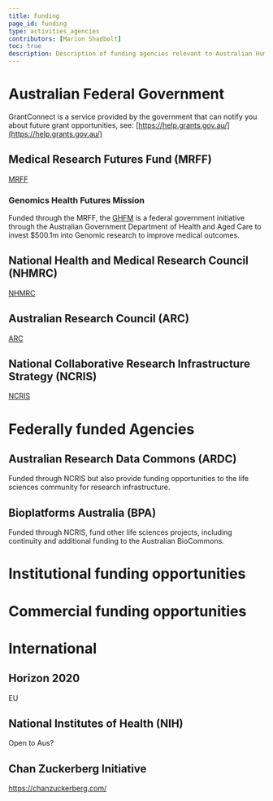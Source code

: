 ```yaml
---
title: Funding
page_id: funding
type: activities_agencies
contributors: [Marion Shadbolt]
toc: true
description: Description of funding agencies relevant to Australian Human 'Omics researchers.
---
```


# Australian Federal Government

GrantConnect is a service provided by the government that can notify you about future grant opportunities, see: [https://help.grants.gov.au/](https://help.grants.gov.au/)

## Medical Research Futures Fund (MRFF)

[MRFF](https://www.health.gov.au/our-work/medical-research-future-fund)

### Genomics Health Futures Mission

Funded through the MRFF, the [GHFM](https://www.health.gov.au/our-work/genomics-health-futures-mission) is a federal government initiative through the Australian Government Department of Health and Aged Care to invest $500.1m into Genomic research to improve medical outcomes.

## National Health and Medical Research Council (NHMRC)

[NHMRC](https://www.nhmrc.gov.au/)



## Australian Research Council (ARC)

[ARC](https://www.arc.gov.au/)

## National Collaborative Research Infrastructure Strategy (NCRIS)

[NCRIS](https://www.education.gov.au/ncris)

# Federally funded Agencies

## Australian Research Data Commons (ARDC)

Funded through NCRIS but also provide funding opportunities to the life sciences community for research infrastructure.

## Bioplatforms Australia (BPA)

Funded through NCRIS, fund other life sciences projects, including continuity and additional funding to the Australian BioCommons.

# Institutional funding opportunities

# Commercial funding opportunities

# International

## Horizon 2020

EU

## National Institutes of Health (NIH)

Open to Aus?

## Chan Zuckerberg Initiative

https://chanzuckerberg.com/

